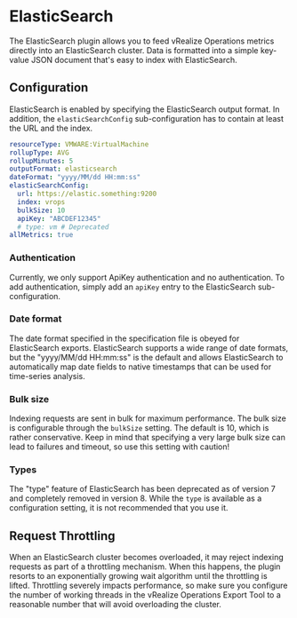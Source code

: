 # ElasticSearch

The ElasticSearch plugin allows you to feed vRealize Operations metrics directly into an ElasticSearch cluster. Data is
formatted into a simple key-value JSON document that's easy to index with ElasticSearch.

## Configuration

ElasticSearch is enabled by specifying the ElasticSearch output format. In addition, the ```elasticSearchConfig```
sub-configuration has to contain at least the URL and the index.

```yaml
resourceType: VMWARE:VirtualMachine
rollupType: AVG
rollupMinutes: 5
outputFormat: elasticsearch
dateFormat: "yyyy/MM/dd HH:mm:ss"
elasticSearchConfig:
  url: https://elastic.something:9200
  index: vrops
  bulkSize: 10
  apiKey: "ABCDEF12345"
  # type: vm # Deprecated
allMetrics: true
```

### Authentication

Currently, we only support ApiKey authentication and no authentication. To add authentication, simply add
an ```apiKey``` entry to the ElasticSearch sub-configuration.

### Date format

The date format specified in the specification file is obeyed for ElasticSearch exports. ElasticSearch supports a wide
range of date formats, but the "yyyy/MM/dd HH:mm:ss" is the default and allows ElasticSearch to automatically map date
fields to native timestamps that can be used for time-series analysis.

### Bulk size

Indexing requests are sent in bulk for maximum performance. The bulk size is configurable through the
```bulkSize``` setting. The default is 10, which is rather conservative. Keep in mind that specifying a very large bulk
size can lead to failures and timeout, so use this setting with caution!

### Types

The "type" feature of ElasticSearch has been deprecated as of version 7 and completely removed in version 8. While
the ```type``` is available as a configuration setting, it is not recommended that you use it.

## Request Throttling

When an ElasticSearch cluster becomes overloaded, it may reject indexing requests as part of a throttling mechanism.
When this happens, the plugin resorts to an exponentially growing wait algorithm until the throttling is lifted.
Throttling severely impacts performance, so make sure you configure the number of working threads in the vRealize
Operations Export Tool to a reasonable number that will avoid overloading the cluster.